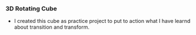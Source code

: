 ### 3D Rotating Cube
- I created this cube as practice project to put to action what I have learnd about transition and transform.
